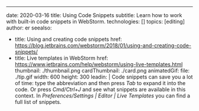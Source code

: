 ---
date: 2020-03-16
title: Using Code Snippets
subtitle: Learn how to work with built-in code snippets in WebStorm.
technologies: []
topics: [editing]
author: er
seealso:
- title: Using and creating code snippets
  href: https://blog.jetbrains.com/webstorm/2018/01/using-and-creating-code-snippets/
- title: Live templates in WebStorm
  href: https://www.jetbrains.com/help/webstorm/using-live-templates.html
thumbnail: ./thumbnail.png
cardThumbnail: ./card.png
animatedGif:
  file: ./tip.gif
  width: 600
  height: 300
leadin: |
  Code snippets can save you a lot of time: type the abbreviation and then 
  press *Tab* to expand it into the code. Or press *Cmd/Ctrl+J* and see 
  what snippets are available in this context.
  In *Preferences/Settings | Editor | Live Templates* you can find a full list of snippets.
